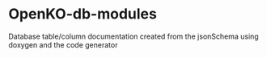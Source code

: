 # OpenKO-db-modules
Database table/column documentation created from the jsonSchema using doxygen and the code generator
